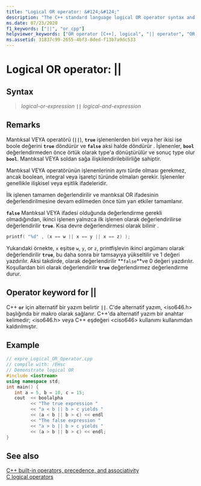 ```yaml
---
title: "Logical OR operator: &#124;&#124;"
description: "The C++ standard language logical OR operator syntax and use."
ms.date: 07/23/2020
f1_keywords: ["||", "or_cpp"]
helpviewer_keywords: ["OR operator [C++], logical", "|| operator", "OR operator", "logical OR operator"]
ms.assetid: 31837c99-2655-4bf3-8ded-f13b7a9dc533
---
```

# Logical OR operator: &#124;&#124;

## Syntax

> *logical-or-expression* **`||`** *logical-and-expression*

## Remarks

Mantıksal VEYA operatörü (**`||`**), **`true`** işlenenlerden biri veya her ikisi ise boole değerini **`true`** döndürür ve **`false`** aksi halde döndürür . İşlenenler, **`bool`** değerlendirmeden önce örtük olarak type'a dönüştürülür ve sonuç type olur **`bool`**. Mantıksal VEYA soldan sağa ilişkilendirilebilirliğe sahiptir.

Mantıksal VEYA operatörünün işlenenlerinin aynı türde olması gerekmez, ancak boolean, integral veya işaretçi türünde olmaları gerekir. İşlenenler genellikle ilişkisel veya eşitlik ifadeleridir.

İlk işlenen tamamen değerlendirilir ve mantıksal OR ifadesinin değerlendirilmesine devam edilmeden önce tüm yan etkiler tamamlanır.

**`false`** Mantıksal VEYA ifadesi olduğunda değerlendirme gerekli olmadığından, ikinci işlenen yalnızca ilk işlenen olarak değerlendirilirse değerlendirilir **`true`**. Kısa devre değerlendirmesi olarak bilinir .

```cpp
printf( "%d" , (x == w || x == y || x == z) );
```

Yukarıdaki örnekte, `x` eşitse `w`, `y`, or `z`, printfişlevin ikinci argümanı olarak değerlendirilir **`true`**, bu daha sonra bir tamsayıya yükseltilir ve 1 değeri yazdırılır. Aksi takdirde, olarak değerlendirilir **`false`**ve 0 değeri yazdırılır. Koşullardan biri olarak değerlendirilir **`true`** değerlendirmez değerlendirme durur.

## Operator keyword for &#124;&#124;

C++ **`or`** için alternatif bir yazım belirtir **`||`**. C'de alternatif yazım, \<iso646.h> başlığında bir makro olarak sağlanır. C++'da alternatif yazım bir anahtar kelimedir; \<iso646.h> veya C++ eşdeğeri \<ciso646> kullanımı kullanımdan kaldırılmıştır.

## Example

```cpp
// expre_Logical_OR_Operator.cpp
// compile with: /EHsc
// Demonstrate logical OR
#include <iostream>
using namespace std;
int main() {
   int a = 5, b = 10, c = 15;
   cout  << boolalpha
         << "The true expression "
         << "a < b || b > c yields "
         << (a < b || b > c) << endl
         << "The false expression "
         << "a > b || b > c yields "
         << (a > b || b > c) << endl;
}
```

## See also

[C++ built-in operators, precedence, and associativity](cpp-built-in-operators-precedence-and-associativity.md)<br/>
[C logical operators](../c-language/c-logical-operators.md)
